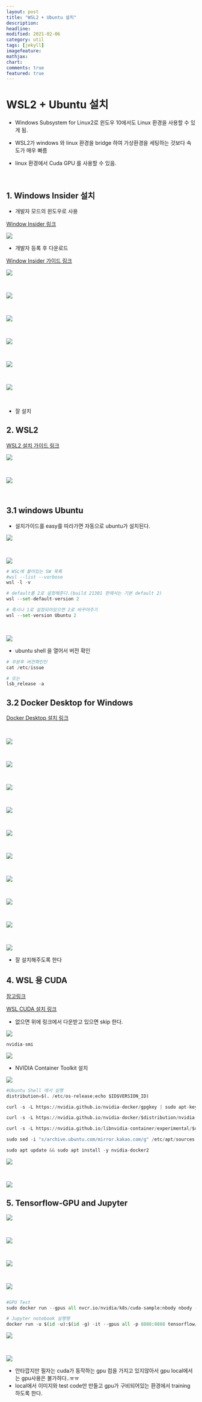 ```yaml
---
layout: post
title: "WSL2 + Ubuntu 설치"
description: 
headline: 
modified: 2021-02-06
category: util
tags: [jekyll]
imagefeature: 
mathjax: 
chart: 
comments: true
featured: true
---
```


# WSL2 + Ubuntu 설치

- Windows Subsystem for Linux2로 윈도우 10에서도 Linux 환경을 사용할 수 있게 됨.

- WSL2가 windows 와 linux 환경을 bridge 하여 가상환경을 세팅하는 것보다 속도가 매우 빠름

- linux 환경에서 Cuda GPU 를 사용할 수 있음.

<p>&nbsp;</p>

## 1. Windows Insider 설치

- 개발자 모드의 윈도우로 사용

[Window Insider 링크](https://insider.windows.com/en-us/)

<img src="https://storage.googleapis.com/bskim_bucket/gitBlog/WSL2/20210206/%ED%99%94%EB%A9%B4%20%EC%BA%A1%EC%B2%98%202021-02-06%20125011.png">

- 개발자 등록 후 다운로드

[Window Insider 가이드 링크](https://insider.windows.com/en-us/getting-started)

<img src="https://storage.googleapis.com/bskim_bucket/gitBlog/WSL2/20210206/%ED%99%94%EB%A9%B4%20%EC%BA%A1%EC%B2%98%202021-02-06%20125311.png">

<p>&nbsp;</p>

<img src="https://storage.googleapis.com/bskim_bucket/gitBlog/WSL2/20210206/%ED%99%94%EB%A9%B4%20%EC%BA%A1%EC%B2%98%202021-02-06%20125425.png">


<p>&nbsp;</p>

<img src="https://storage.googleapis.com/bskim_bucket/gitBlog/WSL2/20210206/%ED%99%94%EB%A9%B4%20%EC%BA%A1%EC%B2%98%202021-02-06%20125513.png">

<p>&nbsp;</p>

<img src="https://storage.googleapis.com/bskim_bucket/gitBlog/WSL2/20210206/%ED%99%94%EB%A9%B4%20%EC%BA%A1%EC%B2%98%202021-02-06%20125810.png">

<p>&nbsp;</p>

<img src="https://storage.googleapis.com/bskim_bucket/gitBlog/WSL2/20210206/%ED%99%94%EB%A9%B4%20%EC%BA%A1%EC%B2%98%202021-02-06%20125859.png">

<p>&nbsp;</p>

<img src="https://storage.googleapis.com/bskim_bucket/gitBlog/WSL2/20210206/%ED%99%94%EB%A9%B4%20%EC%BA%A1%EC%B2%98%202021-02-06%20144425.png">

<p>&nbsp;</p>

- 잘 설치

## 2. WSL2

[WSL2 설치 가이드 링크](https://docs.microsoft.com/en-us/windows/wsl/install-win10)

<img src="https://storage.googleapis.com/bskim_bucket/gitBlog/WSL2/20210206/%ED%99%94%EB%A9%B4%20%EC%BA%A1%EC%B2%98%202021-02-06%20144706.png">

<p>&nbsp;</p>

<img src="https://storage.googleapis.com/bskim_bucket/gitBlog/WSL2/20210206/%ED%99%94%EB%A9%B4%20%EC%BA%A1%EC%B2%98%202021-02-06%20144730.png">

<p>&nbsp;</p>


## 3.1 windows Ubuntu

- 설치가이드를 easy를 따라가면 자동으로 ubuntu가 설치된다.

<img src="https://storage.googleapis.com/bskim_bucket/gitBlog/WSL2/20210206/%ED%99%94%EB%A9%B4%20%EC%BA%A1%EC%B2%98%202021-02-06%20145132.png">

<p>&nbsp;</p>

<img src="https://storage.googleapis.com/bskim_bucket/gitBlog/WSL2/20210206/%ED%99%94%EB%A9%B4%20%EC%BA%A1%EC%B2%98%202021-02-06%20145410.png">


~~~python
# WSL에 붙어있는 SW 목록
#wsl --list --vorbose
wsl -l -v

# default를 2로 설정해준다.(build 21301 판에서는 기본 default 2)
wsl --set-default-version 2

# 혹시나 1로 설정되어있으면 2로 바꾸어주기
wsl --set-version Ubuntu 2

~~~

<p>&nbsp;</p>

<img src="https://storage.googleapis.com/bskim_bucket/gitBlog/WSL2/20210206/%ED%99%94%EB%A9%B4%20%EC%BA%A1%EC%B2%98%202021-02-06%20150044.png">

- ubuntu shell 을 열어서 버전 확인

~~~python
# 우분투 버전확인인
cat /etc/issue

# 또는
lsb_release -a
~~~

## 3.2 Docker Desktop for Windows

[Docker Desktop 설치 링크](https://hub.docker.com/editions/community/docker-ce-desktop-windows)

<p>&nbsp;</p>

<img src="https://storage.googleapis.com/bskim_bucket/gitBlog/WSL2/20210206/%ED%99%94%EB%A9%B4%20%EC%BA%A1%EC%B2%98%202021-02-06%20150440.png">

<p>&nbsp;</p>

<img src="https://storage.googleapis.com/bskim_bucket/gitBlog/WSL2/20210206/%ED%99%94%EB%A9%B4%20%EC%BA%A1%EC%B2%98%202021-02-06%20150601.png">

<p>&nbsp;</p>

<img src="https://storage.googleapis.com/bskim_bucket/gitBlog/WSL2/20210206/%ED%99%94%EB%A9%B4%20%EC%BA%A1%EC%B2%98%202021-02-06%20150613.png">

<p>&nbsp;</p>

<img src="https://storage.googleapis.com/bskim_bucket/gitBlog/WSL2/20210206/%ED%99%94%EB%A9%B4%20%EC%BA%A1%EC%B2%98%202021-02-06%20150904.png">

<p>&nbsp;</p>

<img src="https://storage.googleapis.com/bskim_bucket/gitBlog/WSL2/20210206/%ED%99%94%EB%A9%B4%20%EC%BA%A1%EC%B2%98%202021-02-06%20151136.png">

<p>&nbsp;</p>

<img src="https://storage.googleapis.com/bskim_bucket/gitBlog/WSL2/20210206/%ED%99%94%EB%A9%B4%20%EC%BA%A1%EC%B2%98%202021-02-06%20151329.png">

<p>&nbsp;</p>

<img src="https://storage.googleapis.com/bskim_bucket/gitBlog/WSL2/20210206/%ED%99%94%EB%A9%B4%20%EC%BA%A1%EC%B2%98%202021-02-06%20152225.png">

<p>&nbsp;</p>

<img src="https://storage.googleapis.com/bskim_bucket/gitBlog/WSL2/20210206/%ED%99%94%EB%A9%B4%20%EC%BA%A1%EC%B2%98%202021-02-06%20152312.png">

<p>&nbsp;</p>

<img src="https://storage.googleapis.com/bskim_bucket/gitBlog/WSL2/20210206/%ED%99%94%EB%A9%B4%20%EC%BA%A1%EC%B2%98%202021-02-06%20152335.png">

<p>&nbsp;</p>

<img src="https://storage.googleapis.com/bskim_bucket/gitBlog/WSL2/20210206/%ED%99%94%EB%A9%B4%20%EC%BA%A1%EC%B2%98%202021-02-06%20152519.png">


- 잘 설치해주도록 한다

## 4. WSL 용 CUDA

[참고링크](https://dailylime.kr/2020/06/wsl2%EC%97%90%EC%84%9C-ubuntu%EC%99%80-cuda-%EC%82%AC%EC%9A%A9%ED%95%98%EA%B8%B0/)

[WSL CUDA 설치 링크](https://developer.nvidia.com/cuda/wsl/download)

- 없으면 위에 링크에서 다운받고 있으면 skip 한다.

<img src="https://storage.googleapis.com/bskim_bucket/gitBlog/WSL2/20210206/%ED%99%94%EB%A9%B4%20%EC%BA%A1%EC%B2%98%202021-02-06%20153443.png">



~~~python
nvidia-smi
~~~
<img src="https://storage.googleapis.com/bskim_bucket/gitBlog/WSL2/20210206/%ED%99%94%EB%A9%B4%20%EC%BA%A1%EC%B2%98%202021-02-06%20153851.png">

- NVIDIA Container Toolkit 설치

<img src="https://storage.googleapis.com/bskim_bucket/gitBlog/WSL2/20210206/%ED%99%94%EB%A9%B4%20%EC%BA%A1%EC%B2%98%202021-02-06%20154406.png">


~~~python
#Ubuntu Shell 에서 실행
distribution=$(. /etc/os-release;echo $ID$VERSION_ID)

curl -s -L https://nvidia.github.io/nvidia-docker/gpgkey | sudo apt-key add -

curl -s -L https://nvidia.github.io/nvidia-docker/$distribution/nvidia-docker.list | sudo tee /etc/apt/sources.list.d/nvidia-docker.list

curl -s -L https://nvidia.github.io/libnvidia-container/experimental/$distribution/libnvidia-container-experimental.list | sudo tee /etc/apt/sources.list.d/libnvidia-container-experimental.list

sudo sed -i "s/archive.ubuntu.com/mirror.kakao.com/g" /etc/apt/sources.list

sudo apt update && sudo apt install -y nvidia-docker2
~~~

<img src="https://storage.googleapis.com/bskim_bucket/gitBlog/WSL2/20210206/%ED%99%94%EB%A9%B4%20%EC%BA%A1%EC%B2%98%202021-02-06%20154832.png">

<p>&nbsp;</p>

<img src="https://storage.googleapis.com/bskim_bucket/gitBlog/WSL2/20210206/%ED%99%94%EB%A9%B4%20%EC%BA%A1%EC%B2%98%202021-02-06%20155200.png">


## 5. Tensorflow-GPU and Jupyter

<img src="https://storage.googleapis.com/bskim_bucket/gitBlog/WSL2/20210206/%ED%99%94%EB%A9%B4%20%EC%BA%A1%EC%B2%98%202021-02-06%20155752.png">

<p>&nbsp;</p>

<img src="https://storage.googleapis.com/bskim_bucket/gitBlog/WSL2/20210206/%ED%99%94%EB%A9%B4%20%EC%BA%A1%EC%B2%98%202021-02-06%20155818.png">

<p>&nbsp;</p>

<img src="https://storage.googleapis.com/bskim_bucket/gitBlog/WSL2/20210206/%ED%99%94%EB%A9%B4%20%EC%BA%A1%EC%B2%98%202021-02-06%20155834.png">

<p>&nbsp;</p>

<img src="https://storage.googleapis.com/bskim_bucket/gitBlog/WSL2/20210206/%ED%99%94%EB%A9%B4%20%EC%BA%A1%EC%B2%98%202021-02-06%20155919.png">

~~~python

#GPU Test
sudo docker run --gpus all nvcr.io/nvidia/k8s/cuda-sample:nbody nbody -gpu -benchmark

# Jupyter notebook 실행행
docker run -u $(id -u):$(id -g) -it --gpus all -p 8888:8888 tensorflow/tensorflow:latest-gpu-py3-jupyter
~~~


<img src="https://storage.googleapis.com/bskim_bucket/gitBlog/WSL2/20210206/%ED%99%94%EB%A9%B4%20%EC%BA%A1%EC%B2%98%202021-02-06%20160007.png">

<p>&nbsp;</p>

<img src="https://storage.googleapis.com/bskim_bucket/gitBlog/WSL2/20210206/%ED%99%94%EB%A9%B4%20%EC%BA%A1%EC%B2%98%202021-02-06%20160028.png">



- 안타깝지만 필자는 cuda가 동작하는 gpu 컴을 가지고 있지않아서 gpu local에서는 gpu사용은 불가하다..ㅠㅠ
- local에서 이미지와 test code만 만들고 gpu가 구비되어있는 환경에서 training 하도록 한다.